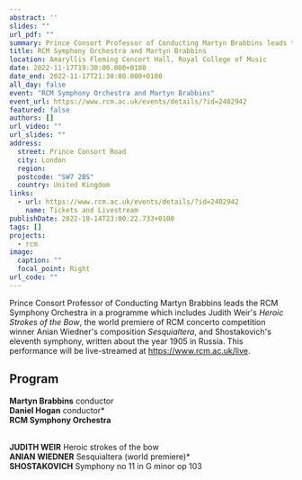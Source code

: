 ```yaml
---
abstract: ''
slides: ""
url_pdf: ""
summary: Prince Consort Professor of Conducting Martyn Brabbins leads the RCM Symphony Orchestra in a programme featuring works by Weir, Shostakovich, and an RCM composition student.
title: RCM Symphony Orchestra and Martyn Brabbins
location: Amaryllis Fleming Concert Hall, Royal College of Music
date: 2022-11-17T19:30:00.000+0100
date_end: 2022-11-17T21:30:00.000+0100
all_day: false
event: "RCM Symphony Orchestra and Martyn Brabbins"
event_url: https://www.rcm.ac.uk/events/details/?id=2402942
featured: false
authors: []
url_video: ""
url_slides: ""
address:
  street: Prince Consort Road
  city: London
  region: 
  postcode: "SW7 2BS"
  country: United Kingdom
links:
  - url: https://www.rcm.ac.uk/events/details/?id=2402942
    name: Tickets and Livestream
publishDate: 2022-10-14T23:00:22.733+0100
tags: []
projects:
  - rcm
image:
  caption: ""
  focal_point: Right
url_code: ""
---
```

Prince Consort Professor of Conducting Martyn Brabbins leads the RCM Symphony Orchestra in a programme which includes Judith Weir's *Heroic Strokes of the Bow*, the world premiere of RCM concerto competition winner Anian Wiedner's composition *Sesquialtera*, and Shostakovich's eleventh symphony, written about the year 1905 in Russia. This performance will be live-streamed at https://www.rcm.ac.uk/live.

## Program
**Martyn Brabbins** conductor <br>
**Daniel Hogan** conductor* <br>
**RCM Symphony Orchestra** <br> <br>

**JUDITH WEIR** Heroic strokes of the bow <br>
**ANIAN WIEDNER** Sesquialtera (world premiere)* <br>
**SHOSTAKOVICH** Symphony no 11 in G minor op 103

